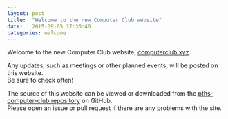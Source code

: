 ```yaml
---
layout: post
title:  "Welcome to the new Computer Club website"
date:   2015-09-05 17:36:40
categories: welcome
---
```

Welcome to the new Computer Club website, [computerclub.xyz](http://computerclub.xyz/).

Any updates, such as meetings or other planned events, will be posted on this website.  
Be sure to check often!

The source of this website can be viewed or downloaded from the [pths-computer-club repository](https://github.com/digicannon/pths-computer-club) on GitHub.  
Please open an issue or pull request if there are any problems with the site.
